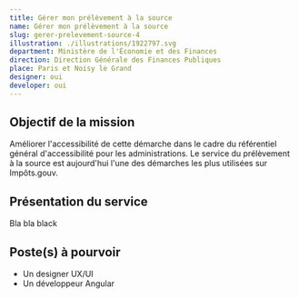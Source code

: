 ```yaml
---
title: Gérer mon prélèvement à la source
name: Gérer mon prélèvement à la source
slug: gerer-prelevement-source-4
illustration: ./illustrations/1922797.svg
department: Ministère de l'Économie et des Finances
direction: Direction Générale des Finances Publiques
place: Paris et Noisy le Grand
designer: oui
developer: oui
---
```


## Objectif de la mission
Améliorer l'accessibilité de cette démarche dans le cadre du référentiel général d'accessibilité pour les administrations. Le service du prélèvement à la source est aujourd'hui l'une des démarches les plus utilisées sur Impôts.gouv.

## Présentation du service
Bla bla black

## Poste(s) à pourvoir
- Un designer UX/UI
- Un développeur Angular
